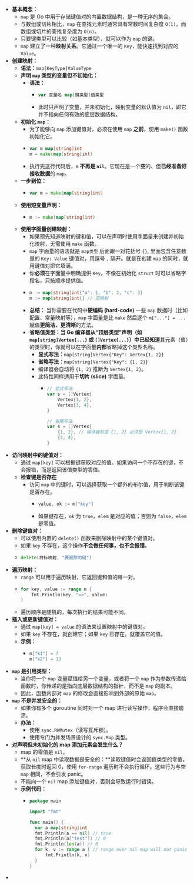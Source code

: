 - **基本概念：**
	- `map` 是 Go 中用于存储键值对的内置数据结构，是一种无序的集合。
	- 与数组或切片相比，`map` 在查找元素时通常具有常数时间复杂度 `O(1)`，而数组或切片的查找复杂度为 `O(n)`。
	- 只要键类型可以比较（如基本类型），就可以作为 `map` 的键。
	- `map` 建立了一种**映射关系**。它通过一个唯一的 `Key`，能快速找到对应的 `Value`。
- **创建映射：**
	- **语法：**`map[KeyType]ValueType`
	- **声明 `map` 类型的变量但不初始化：**
		- **语法：**
			- ```go
			  var 变量名 map[键类型]值类型
			  ```
			- 此时只声明了变量，并未初始化，映射变量的默认值为 `nil`，即它并不指向任何有效的底层数据结构。
	- **初始化 `map`：**
		- 为了能够向 `map` 添加键值对，必须在使用 `map` **之前**，使用 `make()` 函数初始化它。
		- ```go
		  var m map[string]int
		  m = make(map[string]int)
		  ```
		- 执行完这行代码后，`m` **不再是 `nil`**。它现在是一个**空**的、但**已经准备好接收数据**的 `map`。
	- **一步到位：**
		- ```go
		  var m = make(map[string]int)
		  ```
	- **使用短变量声明：**
		- ```go
		  m := make(map[string]int)
		  ```
	- **使用字面量创建映射：**
		- 如果预先知道映射的键和值，可以在声明时使用字面量来创建并初始化映射，无需使用 `make` 函数。
		- `map` 字面量的语法就是 `map类型` 后面跟一对花括号 `{}`, 里面包含任意数量的 `Key: Value` 键值对，用逗号 `,` 隔开。就是在创建 `map` 的同时，就用键值对把它填满。
		- 你**必须**在字面量中明确提供 `Key`，不像在初始化 `struct` 时可以省略字段名，只按顺序提供值。
		- ```go
		  m := map[string]int{"a": 1, "b": 2, "c": 3}
		  m := map[string]int{} // 空映射
		  ```
		- **总结：** 当你需要在代码中**硬编码 (hard-code)** 一些 `map` 数据时（比如配置、常量映射等），`map` 字面量是比 `make` 然后逐个 `m["..."] = ...` 赋值**更简洁、更清晰**的方法。
		- **省略值类型：**当 Go 编译器从“顶层类型”声明（如 `map[string]Vertex{...}` 或 `[]Vertex{...}`）中**已经知道**其元素（值）的类型时，你就可以在字面量**内部**省略掉这个类型名称。
			- **显式写法：**`map[string]Vertex{"Key": Vertex{1, 2}}`
			- **省略写法：**`map[string]Vertex{"Key": {1, 2}}`
			- 编译器会自动将 `{1, 2}` 推断为 `Vertex{1, 2}`。
			- 此特性同样适用于**切片 (slice)** 字面量。
				- ```go
				  // 显式写法
				  var s = []Vertex{
				      Vertex{1, 2},
				      Vertex{3, 4},
				  }
				  
				  // 省略写法
				  var s = []Vertex{
				      {1, 2}, // 编译器知道 {1, 2} 必须是 Vertex{1, 2}
				      {3, 4},
				  }
				  ```
- **访问映射中的键值对：**
	- 通过 `map[key]` 可以根据键获取对应的值。如果访问一个不存在的键，不会报错，而是返回该值类型的零值。
	- **检查键是否存在**
		- 访问 `map` 中的键时，可以选择获取一个额外的布尔值，用于判断该键是否存在。
			- ```go
			  value, ok := m["key"]
			  ```
			- 如果键存在，`ok` 为 `true`，`elem` 是对应的值；否则为 `false`，`elem` 是零值。
- **删除键值对：**
	- 可以使用内置的 `delete()` 函数来删除映射中的某个键值对。
	- 如果 `key` 不存在，这个操作**不会做任何事，也不会报错**。
	- ```go
	  delete(目标映射, "要删除的键")
	  ```
- **遍历映射：**
	- `range` 可以用于遍历映射，它返回键和值的每一对。
	- ```go
	  for key, value := range m {
	      fmt.Println(key, "=>", value)
	  }
	  ```
	- 遍历顺序是随机的，每次执行的结果可能不同。
- **插入或更新键值对：**
	- 通过 `map[key] = value` 的语法来设置映射中的键值对。
	- 如果 `key` 不存在，就创建它；如果 `key` 已存在，就覆盖它的值。
	- **示例：**
		- ```go
		  m["k1"] = 7
		  m["k2"] = 13
		  ```
- **`map` 是引用类型：**
	- 当你将一个 `map` 变量赋值给另一个变量，或者将一个 `map` 作为参数传递给函数时，你传递的是指向底层数据结构的指针，而不是 `map` 的副本。
	- 因此，函数内部对 `map` 的修改会直接影响到外部的原始 `map`。
- **`map` 不是并发安全的：**
	- 如果你有多个 goroutine 同时对一个 map 进行读写操作，程序会直接崩溃。
	- **办法：**
		- 使用 `sync.RWMutex`（读写互斥锁）。
		- 使用专门为并发场景设计的 `sync.Map` 类型。
- **对声明但未初始化的 map 添加元素会发生什么？**
	- map 的零值是 `nil`。
	- **从 `nil` map 中读取数据是安全的：**读取键值时会返回值类型的零值，获取长度时返回 0，使用 `for-range` 遍历时不会执行循环。这些行为与空 `map` 相同，不会引发 panic。
	- 不能向一个 `nil` map 添加键值对，否则会导致运行时错误。
	- **示例代码：**
		- ```go
		  package main
		  
		  import "fmt"
		  
		  func main() {
		  	var a map[string]int
		  	fmt.Println(a == nil) // true
		  	fmt.Println(a["test"]) // 0
		  	fmt.Println(len(a)) // 0
		  	for k, v := range a { // range over nil map will not panic
		  		fmt.Println(k, v)
		  	}
		  }
		  ```
-